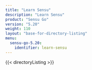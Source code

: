 ```yaml
---
title: "Learn Sensu"
description: "Learn Sensu"
product: "Sensu Go"
version: "5.20"
weight: 110
layout: "base-for-directory-listing"
menu:
  sensu-go-5.20:
    identifier: learn-sensu
---
```


{{< directoryListing >}}
